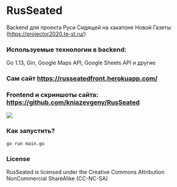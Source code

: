 # RusSeated
Backend для проекта Руси Сидящей на хакатоне Новой Газеты (https://projector2020.te-st.ru/)

### Используемые технологии в backend:
Go 1.13, Gin, Google Maps API, Google Sheets API и другие

### Сам сайт https://russeatedfront.herokuapp.com/
### Frontend и скриншоты сайта: https://github.com/kniazevgeny/RusSeated

![](https://github.com/semyon-dev/RusSeated/blob/master/img.png) 

### Как запустить?
`go run main.go`

### License
RusSeated is licensed under the Creative Commons Attribution NonCommercial ShareAlike (CC-NC-SA)

